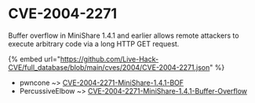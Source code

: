 # CVE-2004-2271

Buffer overflow in MiniShare 1.4.1 and earlier allows remote attackers to execute arbitrary code via a long HTTP GET request.

{% embed url="https://github.com/Live-Hack-CVE/full_database/blob/main/cves/2004/CVE-2004-2271.json" %}


* pwncone ~> [CVE-2004-2271-MiniShare-1.4.1-BOF](https://www.alice-snow.ru/2004/database/cve-2004-2271/cve-2004-2271-minishare-1.4.1-bof-pwncone)
* PercussiveElbow ~> [CVE-2004-2271-MiniShare-1.4.1-Buffer-Overflow](https://www.alice-snow.ru/2004/database/cve-2004-2271/cve-2004-2271-minishare-1.4.1-buffer-overflow-percussiveelbow)